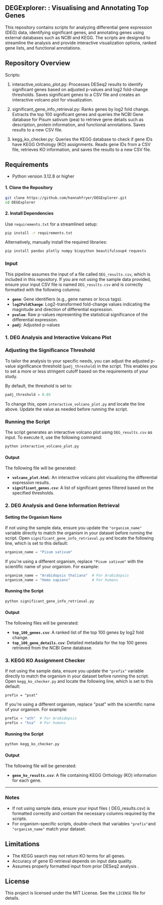 ## DEGExplorer: : Visualising and Annotating Top Genes

This repository contains scripts for analyzing differential gene expression (DEG) data, identifying significant genes, and annotating genes using external databases such as NCBI and KEGG. The scripts are designed to streamline the analysis and provide interactive visualization options, ranked gene lists, and functional annotations.  

## Repository Overview
Scripts:
1. interactive_volcano_plot.py:
Processes DESeq2 results to identify significant genes based on adjusted p-values and log2 fold-change thresholds.
Saves significant genes to a CSV file and creates an interactive volcano plot for visualization.

2. significant_gene_info_retrieval.py:
Ranks genes by log2 fold change. Extracts the top 100 significant genes and queries the NCBI Gene database for Pisum sativum (pea) to retrieve gene details such as description, protein information, and functional annotations. Saves results to a new CSV file.

3. kegg_ko_checker.py:
Queries the KEGG database to check if gene IDs have KEGG Orthology (KO) assignments.
Reads gene IDs from a CSV file, retrieves KO information, and saves the results to a new CSV file.

## Requirements
- Python version 3.12.8 or higher

#### 1. Clone the Repository
```bash
git clone https://github.com/hannahfryer/DEGExplorer.git
cd DEGExplorer
```

#### 2. Install Dependencies
Use `requirements.txt` for a streamlined setup:
```bash
pip install -r requirements.txt
```

Alternatively, manually install the required libraries:
```bash
pip install pandas plotly numpy biopython beautifulsoup4 requests
```

### Input

This pipeline assumes the input of a file called `DEG_results.csv`, which is included in this repository. If you are not using the sample data provided, ensure your input CSV file is named `DEG_results.csv` and is correctly formatted with the following columns:

- **`gene`**: Gene identifiers (e.g., gene names or locus tags).  
- **`log2FoldChange`**: Log2-transformed fold-change values indicating the magnitude and direction of differential expression.  
- **`pvalue`**: Raw p-values representing the statistical significance of the differential expression.  
- **`padj`**: Adjusted p-values  

### 1. DEG Analysis and Interactive Volcano Plot

### Adjusting the Significance Threshold

To tailor the analysis to your specific needs, you can adjust the adjusted p-value significance threshold (`padj_threshold`) in the script. This enables you to set a more or less stringent cutoff based on the requirements of your study. 

By default, the threshold is set to:

```python
padj_threshold = 0.05
```

To change this, open `interactive_volcano_plot.py` and locate the line above. Update the value as needed before running the script.

### Running the Script

The script generates an interactive volcano plot using `DEG_results.csv` as input. To execute it, use the following command:

```bash
python interactive_volcano_plot.py
```

#### Output
The following file will be generated:
- **`volcano_plot.html`**: An interactive volcano plot visualizing the differential expression results.
- **`significant_genes.csv`**: A list of significant genes filtered based on the specified thresholds.

### **2. DEG Analysis and Gene Information Retrieval**
#### Setting the Organism Name

If not using the sample data, ensure you update the `"organism_name"`  variable directly to match the organism in your dataset before running the script. Open `significant_gene_info_retrieval.py` and locate the following line, which is set to this default:

```python
organism_name = "Pisum sativum"
```

If you're using a different organism, replace `"Pisum sativum"` with the scientific name of your organism. For example:

```python
organism_name = "Arabidopsis thaliana"  # For Arabidopsis
organism_name = "Homo sapiens"          # For humans
```
#### Running the Script
```bash
python significant_gene_info_retrieval.py 
```
#### Output
The following files will be generated:
- **`top_100_genes.csv`**: A ranked list of the top 100 genes by log2 fold change.
- **`top_100_gene_details.csv`**: Detailed metadata for the top 100 genes retrieved from the NCBI Gene database.

### **3. KEGG KO Assignment Checker**
If not using the sample data, ensure you update the `"prefix"`  variable directly to match the organism in your dataset before running the script. Open `kegg_ko_checker.py` and locate the following line, which is set to this default:

```
prefix = "psat"
```
If you're using a different organism, replace "psat" with the scientific name of your organism. For example:
```python
prefix = "ath"  # For Arabidopsis
prefix = "hsa"  # For humans
```

#### Running the Script
```bash
python kegg_ko_checker.py 
```

#### Output
The following file will be generated:
- **`gene_ko_results.csv`**: A file containing KEGG Orthology (KO) information for each gene.

---

### Notes
- If not using sample data, ensure your input files ( DEG_results.csv) is formatted correctly and contain the necessary columns required by the scripts.
- For organism-specific scripts, double-check that variables `"prefix"`and `"organism_name"` match your dataset.

## Limitations
- The KEGG search may not return KO terms for all genes.
- Accuracy of gene ID retrieval depends on input data quality.
- Assumes properly formatted input from prior DESeq2 analysis .

## License
This project is licensed under the MIT License. See the `LICENSE` file for details.
